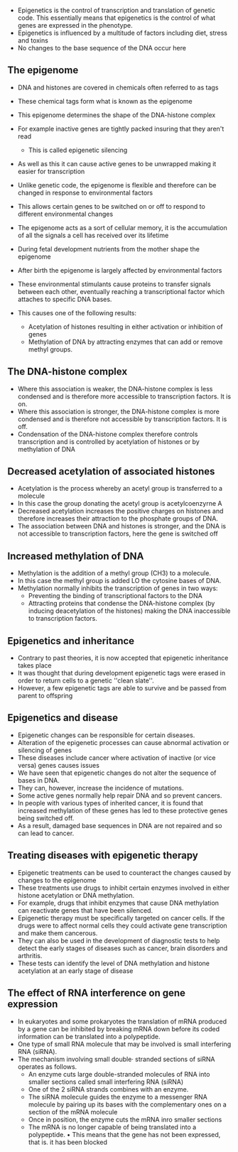 - Epigenetics is the control of transcription and translation of genetic code. This essentially means that epigenetics is the control of what genes are expressed in the phenotype.
- Epigenetics is influenced by a multitude of factors including diet, stress and toxins
- No changes to the base sequence of the DNA occur here

## The epigenome
- DNA and histones are covered in chemicals often referred to as tags
- These chemical tags form what is known as the epigenome
- This epigenome determines the shape of the DNA-histone complex
- For example inactive genes are tightly packed insuring that they aren't read
    - This is called epigenetic silencing
- As well as this it can cause active genes to be unwrapped making it easier for transcription
- Unlike genetic code, the epigenome is flexible and therefore can be changed in response to environmental factors
- This allows certain genes to be switched on or off to respond to different environmental changes

- The epigenome acts as a sort of cellular memory, it is the accumulation of all the signals a cell has received over its lifetime
- During fetal development nutrients from the mother shape the epigenome
- After birth the epigenome is largely affected by environmental factors
- These environmental stimulants cause proteins to transfer signals between each other, eventually reaching a transcriptional factor which attaches to specific DNA bases. 
- This causes one of the following results:
    - Acetylation of histones resulting in either activation or inhibition of genes
    - Methylation of DNA by attracting enzymes that can add or remove methyl groups.

## The DNA-histone complex
- Where this association is weaker, the DNA-histone complex is less condensed and is therefore more accessible to transcription factors. It is on.
- Where this association is stronger, the DNA-histone complex is more condensed and is therefore not accessible by transcription factors. It is off.
- Condensation of the DNA-histone complex therefore controls transcription and is controlled by acetylation of histones or by methylation of DNA

## Decreased acetylation of associated histones
- Acetylation is the process whereby an acetyl group is transferred to a molecule
- In this case the group donating the acetyl group is acetylcoenzyrne A
- Decreased acetylation increases the positive charges on histones and therefore increases their attraction to the phosphate groups of DNA.
- The association between DNA and histones is stronger, and the DNA is not accessible to transcription factors, here the gene is switched off

## Increased methylation of DNA
- Methylation is the addition of a methyl group (CH3) to a molecule.
- In this case the methyl group is added LO the cytosine bases of DNA.
- Methylation normally inhibits the transcription of genes in two ways: 
    - Preventing the binding of transcriptional factors to the DNA 
    - Attracting proteins that condense the DNA-histone complex (by inducing deacetylation of the histones) making the DNA inaccessible to transcription factors.

## Epigenetics and inheritance
- Contrary to past theories, it is now accepted that epigenetic inheritance takes place
- It was thought that during development epigenetic tags were erased in order to return cells to a genetic ''clean slate''.
- However, a few epigenetic tags are able to survive and be passed from parent to offspring

## Epigenetics and disease
- Epigenetic changes can be responsible for certain diseases.
- Alteration of the epigenetic processes can cause abnormal activation or silencing of genes
- These diseases include cancer where activation of inactive (or vice versa) genes causes issues
- We have seen that epigenetic changes do not alter the sequence of bases in DNA. 
- They can, however, increase the incidence of mutations. 
- Some active genes normally help repair DNA and so prevent cancers. 
- In people with various types of inherited cancer, it is found that increased methylation of these genes has led to these protective genes being switched off. 
- As a result, damaged base sequences in DNA are not repaired and so can lead to cancer.

## Treating diseases with epigenetic therapy
- Epigenetic treatments can be used to counteract the changes caused by changes to the epigenome
- These treatments use drugs to inhibit certain enzymes involved in either histone acetylation or DNA methylation.
- For example, drugs that inhibit enzymes that cause DNA methylation can reactivate genes that have been silenced.
- Epigenetic therapy must be specifically targeted on cancer cells. If the drugs were to affect normal cells they could activate gene transcription and make them cancerous.
- They can also be used in the development of diagnostic tests to help detect the early stages of diseases such as cancer, brain disorders and arthritis.
- These tests can identify the level of DNA methylation and histone acetylation at an early stage of disease

## The effect of RNA interference on gene expression
- In eukaryotes and some prokaryotes the translation of mRNA produced by a gene can be inhibited by breaking mRNA down before its coded information can be translated into a polypeptide.
- One type of small RNA molecule that may be involved is small interfering RNA (siRNA). 
- The mechanism involving small double· stranded sections of siRNA operates as follows.
    - An enzyme cuts large double-stranded molecules of RNA into smaller sections called small interfering RNA (siRNA)
    - One of the 2 siRNA strands combines with an enzyme.
    - The siRNA molecule guides the enzyme to a messenger RNA molecule by pairing up its bases with the complementary ones on a section of the mRNA molecule 
    - Once in position, the enzyme cuts the mRNA inro smaller sections
    - The mRNA is no longer capable of being translated into a polypeptide. • This means that the gene has not been expressed, that is. it has been blocked